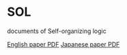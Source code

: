 # SOL
documents of Self-organizing logic

[English paper PDF](https://KeisukeShindo0.github.io/SOL/docs/SOL-EN.pdf")
[Japanese paper PDF](https://KeisukeShindo0.github.io/SOL/docs/SOL.pdf")
